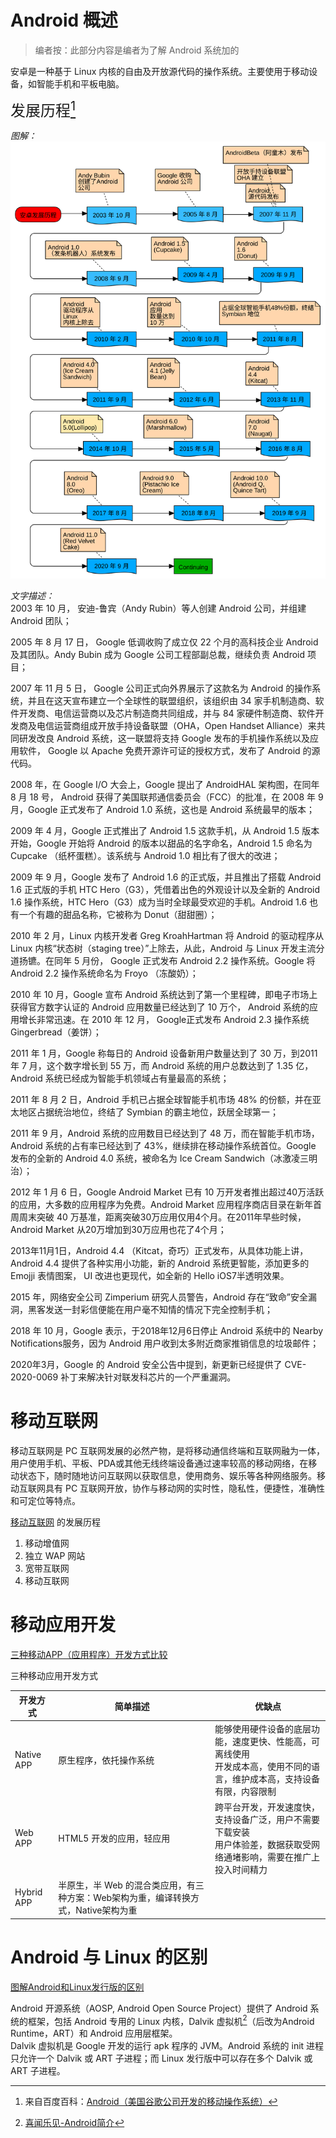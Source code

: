 # Android 概述

> 编者按：此部分内容是编者为了解 Android 系统加的

安卓是一种基于 Linux 内核的自由及开放源代码的操作系统。主要使用于移动设备，如智能手机和平板电脑。

<font size="5">发展历程[^发展历程]</font>

*图解：*  
![AndroidHistory](../images/AndroidHistory.svg)

*文字描述：*  
2003 年 10 月， 安迪-鲁宾（Andy Rubin）等人创建 Android 公司，并组建 Android 团队；

2005 年 8 月 17 日， Google 低调收购了成立仅 22 个月的高科技企业 Android 及其团队。Andy Bubin 成为 Google 公司工程部副总裁，继续负责 Android 项目；

2007 年 11 月 5 日， Google 公司正式向外界展示了这款名为 Android 的操作系统，并且在这天宣布建立一个全球性的联盟组织，该组织由 34 家手机制造商、软件开发商、电信运营商以及芯片制造商共同组成，并与 84 家硬件制造商、软件开发商及电信运营商组成开放手持设备联盟（OHA，Open Handset Alliance）来共同研发改良 Android 系统，这一联盟将支持 Google 发布的手机操作系统以及应用软件， Google 以 Apache 免费开源许可证的授权方式，发布了 Android 的源代码。

2008 年，在 Google I/O 大会上，Google 提出了 AndroidHAL 架构图，在同年 8 月 18 号， Android 获得了美国联邦通信委员会（FCC）的批准，在 2008 年 9 月，Google 正式发布了 Android 1.0 系统，这也是 Android 系统最早的版本；

2009 年 4 月，Google 正式推出了 Android 1.5 这款手机，从 Android 1.5 版本开始，Google 开始将 Android 的版本以甜品的名字命名，Android 1.5 命名为 Cupcake （纸杯蛋糕）。该系统与 Android 1.0 相比有了很大的改进；

2009 年 9 月，Google 发布了 Android 1.6 的正式版，并且推出了搭载 Android 1.6 正式版的手机 HTC Hero（G3），凭借着出色的外观设计以及全新的 Android 1.6 操作系统，HTC Hero（G3）成为当时全球最受欢迎的手机。Android 1.6 也有一个有趣的甜品名称，它被称为 Donut（甜甜圈）；

2010 年 2 月，Linux 内核开发者 Greg KroahHartman 将 Android 的驱动程序从 Linux 内核“状态树（staging tree）”上除去，从此，Android 与 Linux 开发主流分道扬镳。在同年 5 月份， Google 正式发布 Android 2.2 操作系统。Google 将 Android 2.2 操作系统命名为 Froyo （冻酸奶）；

2010 年 10 月，Google 宣布 Android 系统达到了第一个里程碑，即电子市场上获得官方数字认证的 Android 应用数量已经达到了 10 万个， Android 系统的应用增长非常迅速。在 2010 年 12 月， Google正式发布 Android 2.3 操作系统 Gingerbread（姜饼）；

2011 年 1 月，Google 称每日的 Android 设备新用户数量达到了 30 万，到2011 年 7 月，这个数字增长到 55 万，而 Android 系统的用户总数达到了 1.35 亿，Android 系统已经成为智能手机领域占有量最高的系统；

2011 年 8 月 2 日，Android 手机已占据全球智能手机市场 48% 的份额，并在亚太地区占据统治地位，终结了 Symbian 的霸主地位，跃居全球第一；

2011 年 9 月，Android 系统的应用数目已经达到了 48 万，而在智能手机市场， Android 系统的占有率已经达到了 43%，继续排在移动操作系统首位。Google 发布的全新的 Android 4.0 系统，被命名为 Ice Cream Sandwich（冰激凌三明治）；

2012 年 1 月 6 日，Google Android Market 已有 10 万开发者推出超过40万活跃的应用，大多数的应用程序为免费。Android Market 应用程序商店目录在新年首周周末突破 40 万基准，距离突破30万应用仅用4个月。在2011年早些时候，Android Market 从20万增加到30万应用也花了4个月；

2013年11月1日，Android 4.4  （Kitcat，奇巧）正式发布，从具体功能上讲，Android 4.4 提供了各种实用小功能，新的 Android 系统更智能，添加更多的 Emojji 表情图案， UI 改进也更现代，如全新的 Hello iOS7半透明效果。

2015 年，网络安全公司 Zimperium 研究人员警告，Android 存在“致命”安全漏洞，黑客发送一封彩信便能在用户毫不知情的情况下完全控制手机；

2018 年 10 月，Google 表示，于2018年12月6日停止 Android 系统中的 Nearby Notifications服务，因为 Android 用户收到太多附近商家推销信息的垃圾邮件；

2020年3月，Google 的 Android 安全公告中提到，新更新已经提供了 CVE-2020-0069 补丁来解决针对联发科芯片的一个严重漏洞。 

# 移动互联网

移动互联网是 PC 互联网发展的必然产物，是将移动通信终端和互联网融为一体，用户使用手机、平板、PDA或其他无线终端设备通过速率较高的移动网络，在移动状态下，随时随地访问互联网以获取信息，使用商务、娱乐等各种网络服务。移动互联网具有 PC 互联网开放，协作与移动网的实时性，隐私性，便捷性，准确性和可定位等特点。

[移动互联网](https://baike.baidu.com/item/%E7%A7%BB%E5%8A%A8%E4%BA%92%E8%81%94%E7%BD%91/7837035?fr=aladdin) 的发展历程

1. 移动增值网
2. 独立 WAP 网站
3. 宽带互联网
4. 移动互联网

# 移动应用开发

[三种移动APP（应用程序）开发方式比较](https://blog.csdn.net/qq_35010958/article/details/51423549)

三种移动应用开发方式

| 开发方式   | 简单描述                                                     | 优缺点                                                       |
| ---------- | ------------------------------------------------------------ | ------------------------------------------------------------ |
| Native APP | 原生程序，依托操作系统                                       | 能够使用硬件设备的底层功能，速度更快、性能高，可离线使用<br />开发成本高，使用不同的语言，维护成本高，支持设备有限，内容限制 |
| Web APP    | HTML5 开发的应用，轻应用                                     | 跨平台开发，开发速度快，支持设备广泛，用户不需要下载安装<br />用户体验差，数据获取受网络通堵影响，需要在推广上投入时间精力 |
| Hybrid APP | 半原生，半 Web 的混合类应用，有三种方案：Web架构为重，编译转换方式，Native架构为重 |                                                              |



# Android 与 Linux 的区别

[图解Android和Linux发行版的区别](https://blog.csdn.net/qq_26093511/article/details/88836221)

Android 开源系统（AOSP, Android Open Source Project）提供了 Android 系统的框架，包括 Android 专用的 Linux 内核，Dalvik 虚拟机[^Dalvik]（后改为Android Runtime，ART）和 Android 应用层框架。  
Dalvik 虚拟机是 Google 开发的运行 apk 程序的 JVM。Android 系统的 init 进程只允许一个 Dalvik 或 ART 子进程；而 Linux 发行版中可以存在多个 Dalvik 或 ART 子进程。



[^发展历程]: 来自百度百科：[Android（美国谷歌公司开发的移动操作系统）](https://baike.baidu.com/item/Android/60243?fr=aladdin)
[^Dalvik]: [喜闻乐见-Android简介](https://my.oschina.net/u/4274157/blog/3805924)